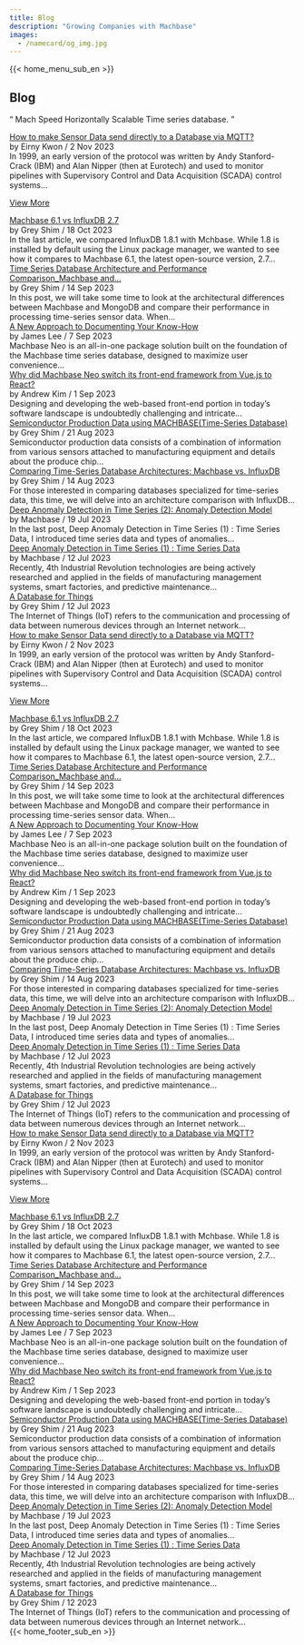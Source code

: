```yaml
---
title: Blog
description: "Growing Companies with Machbase"
images:
  - /namecard/og_img.jpg
---
```


<head>
  <link rel="stylesheet" type="text/css" href="../css/common.css" />
  <link rel="stylesheet" type="text/css" href="../css/style.css" />
</head>
<body>
  {{< home_menu_sub_en >}}
  <section class="pricing_section0 section0">
    <div>
      <h2 class="sub_page_title">Blog</h2>
      <p class="sub_page_titletext">
        “ Mach Speed Horizontally Scalable Time series database. ”
      </p>
    </div>
  </section>
  <div class="tech-inner">
    <section>
      <div class="blog-pc">
        <div class="blog-first-wraper">
          <div class="blog-text-wraper">
            <div class="tech-first-link-wrap">
              <a class="blog-link" href="/home/blog/blog10"
                >How to make Sensor Data send directly to a Database via MQTT?
              </a>
              <div class="blog-date">
                <div>
                  <span>by Eirny Kwon / 2 Nov 2023</span>
                </div>
              </div>
              <div class="blog-first-div">
                In 1999, an early version of the protocol was written by Andy
                Stanford-Crack (IBM) and Alan Nipper (then at Eurotech) and used
                to monitor pipelines with Supervisory Control and Data
                Acquisition (SCADA) control systems...
              </div>
              <div class="blog_usecase_more_box">
                <p class="blog_usecase_more_wrap">
                  <span>
                    <a class="blog_usecase_more" href="/home/blog/blog10"
                      >View More
                    </a>
                  </span>
                </p>
              </div>
            </div>
          </div>
          <div class="blog-first-img-wrap">
            <a href="/home/blog/blog10"
              ><img class="blog-img" src="../img/blog10-1.jpg" alt=""
            /></a>
          </div>
        </div>
        <div class="blog-wraper">
          <div class="tech-link-wrap">
            <div class="blog-img-wrap">
              <a href="/home/blog/blog9"
                ><img
                  class="blog-img blog-margin-bottom"
                  src="../img/blog9-1.webp"
                  alt=""
              /></a>
            </div>
            <a class="tech-link" href="/home/blog/blog9"
              >Machbase 6.1 vs InfluxDB 2.7</a
            >
            <div class="blog-date">
              <div>
                <span>by Grey Shim / 18 Oct 2023</span>
              </div>
            </div>
            <div class="tech-link-wrap-sub">
              In the last article, we compared InfluxDB 1.8.1 with Mchbase.
              While 1.8 is installed by default using the Linux package manager,
              we wanted to see how it compares to Machbase 6.1, the latest
              open-source version, 2.7...
            </div>
          </div>
          <div class="tech-link-wrap">
            <div class="blog-img-wrap">
              <a href="/home/blog/blog8"
                ><img
                  class="blog-img blog-margin-bottom"
                  src="../img/blog8-1.webp"
                  alt=""
              /></a>
            </div>
            <a class="tech-link" href="/home/blog/blog8"
              >Time Series Database Architecture and Performance
              Comparison_Machbase and...</a
            >
            <div class="blog-date">
              <div>
                <span>by Grey Shim / 14 Sep 2023</span>
              </div>
            </div>
            <div class="tech-link-wrap-sub">
              In this post, we will take some time to look at the architectural
              differences between Machbase and MongoDB and compare their
              performance in processing time-series sensor data. When...
            </div>
          </div>
          <div class="tech-link-wrap">
            <div class="blog-img-wrap">
              <a href="/home/blog/blog1"
                ><img
                  class="blog-img blog-margin-bottom"
                  src="../img/neo-worksheet-1.png"
                  alt=""
              /></a>
            </div>
            <a class="tech-link" href="/home/blog/blog1"
              >A New Approach to Documenting Your Know-How</a
            >
            <div class="blog-date">
              <div>
                <span>by James Lee / 7 Sep 2023</span>
              </div>
            </div>
            <div class="tech-link-wrap-sub">
              Machbase Neo is an all-in-one package solution built on the
              foundation of the Machbase time series database, designed to
              maximize user convenience...
            </div>
          </div>
        </div>
        <div class="blog-wraper">
          <div class="tech-link-wrap">
            <div class="blog-img-wrap">
              <a href="/home/blog/blog2"
                ><img
                  class="blog-img blog-margin-bottom"
                  src="../img/neo-first-02.png"
                  alt=""
              /></a>
            </div>
            <a class="tech-link" href="/home/blog/blog2"
              >Why did Machbase Neo switch its front-end framework from Vue.js
              to React?</a
            >
            <div class="blog-date">
              <div>
                <span>by Andrew Kim / 1 Sep 2023</span>
              </div>
            </div>
            <div class="tech-link-wrap-sub">
              Designing and developing the web-based front-end portion in
              today’s software landscape is undoubtedly challenging and
              intricate...
            </div>
          </div>
          <div class="tech-link-wrap">
            <div class="blog-img-wrap">
              <a href="/home/blog/blog3"
                ><img
                  class="blog-img blog-margin-bottom"
                  src="../img/manage_1.jpg"
                  alt=""
              /></a>
            </div>
            <a class="tech-link" href="/home/blog/blog3"
              >Semiconductor Production Data using MACHBASE(Time-Series
              Database)</a
            >
            <div class="blog-date">
              <div>
                <span>by Grey Shim / 21 Aug 2023</span>
              </div>
            </div>
            <div class="tech-link-wrap-sub">
              Semiconductor production data consists of a combination of
              information from various sensors attached to manufacturing
              equipment and details about the produce chip...
            </div>
          </div>
          <div class="tech-link-wrap">
            <div class="blog-img-wrap">
              <a href="/home/blog/blog4"
                ><img
                  class="blog-img blog-margin-bottom"
                  src="../img/compare.png"
                  alt=""
              /></a>
            </div>
            <a class="tech-link" href="/home/blog/blog4"
              >Comparing Time-Series Database Architectures: Machbase vs.
              InfluxDB</a
            >
            <div class="blog-date">
              <div>
                <span>by Grey Shim / 14 Aug 2023</span>
              </div>
            </div>
            <div class="tech-link-wrap-sub">
              For those interested in comparing databases specialized for
              time-series data, this time, we will delve into an architecture
              comparison with InfluxDB...
            </div>
          </div>
        </div>
        <div class="blog-wraper">
          <div class="tech-link-wrap">
            <div class="blog-img-wrap">
              <a href="/home/blog/blog5"
                ><img
                  class="blog-img blog-margin-bottom"
                  src="../img/anomaly_1.png"
                  alt=""
              /></a>
            </div>
            <a class="tech-link" href="/home/blog/blog5"
              >Deep Anomaly Detection in Time Series (2): Anomaly Detection
              Model</a
            >
            <div class="blog-date">
              <div>
                <span>by Machbase / 19 Jul 2023</span>
              </div>
            </div>
            <div class="tech-link-wrap-sub">
              In the last post, Deep Anomaly Detection in Time Series (1) : Time
              Series Data, I introduced time series data and types of
              anomalies...
            </div>
          </div>
          <div class="tech-link-wrap">
            <div class="blog-img-wrap">
              <a href="/home/blog/blog6"
                ><img
                  class="blog-img blog-margin-bottom"
                  src="../img/anomaly-1.png"
                  alt=""
              /></a>
            </div>
            <a class="tech-link" href="/home/blog/blog6"
              >Deep Anomaly Detection in Time Series (1) : Time Series Data</a
            >
            <div class="blog-date">
              <div>
                <span>by Machbase / 12 Jul 2023</span>
              </div>
            </div>
            <div class="tech-link-wrap-sub">
              Recently, 4th Industrial Revolution technologies are being
              actively researched and applied in the fields of manufacturing
              management systems, smart factories, and predictive maintenance...
            </div>
          </div>
          <div class="tech-link-wrap">
            <div class="blog-img-wrap">
              <a href="/home/blog/blog7"
                ><img
                  class="blog-img blog-margin-bottom"
                  src="../img/database-1.jpg"
                  alt=""
              /></a>
            </div>
            <a class="tech-link" href="/home/blog/blog7"
              >A Database for Things</a
            >
            <div class="blog-date">
              <div>
                <span>by Grey Shim / 12 Jul 2023</span>
              </div>
            </div>
            <div class="tech-link-wrap-sub">
              The Internet of Things (IoT) refers to the communication and
              processing of data between numerous devices through an Internet
              network...
            </div>
          </div>
        </div>
      </div>
      <div class="blog-tablet">
        <div class="blog-first-wraper">
          <div class="blog-text-wraper">
            <div class="tech-first-link-wrap">
              <a class="blog-link" href="/home/blog/blog10">
                How to make Sensor Data send directly to a Database via MQTT?</a
              >
              <div class="blog-date">
                <div>
                  <span>by Eirny Kwon / 2 Nov 2023</span>
                </div>
              </div>
              <div class="blog-first-div">
                In 1999, an early version of the protocol was written by Andy
                Stanford-Crack (IBM) and Alan Nipper (then at Eurotech) and used
                to monitor pipelines with Supervisory Control and Data
                Acquisition (SCADA) control systems...
              </div>
              <div class="blog_usecase_more_box">
                <p class="blog_usecase_more_wrap">
                  <span>
                    <a class="blog_usecase_more" href="/home/blog/blog10"
                      >View More
                    </a>
                  </span>
                </p>
              </div>
            </div>
          </div>
          <div class="blog-first-img-wrap">
            <a href="/home/blog/blog10"
              ><img class="blog-img" src="../img/blog10-1.jpg" alt=""
            /></a>
          </div>
        </div>
        <div class="blog-wraper">
          <div class="tech-link-wrap">
            <div class="blog-img-wrap">
              <a href="/home/blog/blog9"
                ><img
                  class="blog-img blog-margin-bottom"
                  src="../img/blog9-1.webp"
                  alt=""
              /></a>
            </div>
            <a class="tech-link" href="/home/blog/blog9"
              >Machbase 6.1 vs InfluxDB 2.7</a
            >
            <div class="blog-date">
              <div>
                <span>by Grey Shim / 18 Oct 2023</span>
              </div>
            </div>
            <div class="tech-link-wrap-sub">
              In the last article, we compared InfluxDB 1.8.1 with Mchbase.
              While 1.8 is installed by default using the Linux package manager,
              we wanted to see how it compares to Machbase 6.1, the latest
              open-source version, 2.7...
            </div>
          </div>
          <div class="tech-link-wrap">
            <div class="blog-img-wrap">
              <a href="/home/blog/blog8"
                ><img
                  class="blog-img blog-margin-bottom"
                  src="../img/blog8-1.webp"
                  alt=""
              /></a>
            </div>
            <a class="tech-link" href="/home/blog/blog8"
              >Time Series Database Architecture and Performance
              Comparison_Machbase and...</a
            >
            <div class="blog-date">
              <div>
                <span>by Grey Shim / 14 Sep 2023</span>
              </div>
            </div>
            <div class="tech-link-wrap-sub">
              In this post, we will take some time to look at the architectural
              differences between Machbase and MongoDB and compare their
              performance in processing time-series sensor data. When...
            </div>
          </div>
        </div>
        <div class="blog-wraper">
          <div class="tech-link-wrap">
            <div class="blog-img-wrap">
              <a href="/home/blog/blog1"
                ><img
                  class="blog-img blog-margin-bottom"
                  src="../img/neo-worksheet-1.png"
                  alt=""
              /></a>
            </div>
            <a class="tech-link" href="/home/blog/blog1"
              >A New Approach to Documenting Your Know-How</a
            >
            <div class="blog-date">
              <div>
                <span>by James Lee / 7 Sep 2023</span>
              </div>
            </div>
            <div class="tech-link-wrap-sub">
              Machbase Neo is an all-in-one package solution built on the
              foundation of the Machbase time series database, designed to
              maximize user convenience...
            </div>
          </div>
          <div class="tech-link-wrap">
            <div class="blog-img-wrap">
              <a href="/home/blog/blog2"
                ><img
                  class="blog-img blog-margin-bottom"
                  src="../img/neo-first-02.png"
                  alt=""
              /></a>
            </div>
            <a class="tech-link" href="/home/blog/blog2"
              >Why did Machbase Neo switch its front-end framework from Vue.js
              to React?</a
            >
            <div class="blog-date">
              <div>
                <span>by Andrew Kim / 1 Sep 2023</span>
              </div>
            </div>
            <div class="tech-link-wrap-sub">
              Designing and developing the web-based front-end portion in
              today’s software landscape is undoubtedly challenging and
              intricate...
            </div>
          </div>
        </div>
        <div class="blog-wraper">
          <div class="tech-link-wrap">
            <div class="blog-img-wrap">
              <a href="/home/blog/blog3"
                ><img
                  class="blog-img blog-margin-bottom"
                  src="../img/manage_1.jpg"
                  alt=""
              /></a>
            </div>
            <a class="tech-link" href="/home/blog/blog3"
              >Semiconductor Production Data using MACHBASE(Time-Series
              Database)</a
            >
            <div class="blog-date">
              <div>
                <span>by Grey Shim / 21 Aug 2023</span>
              </div>
            </div>
            <div class="tech-link-wrap-sub">
              Semiconductor production data consists of a combination of
              information from various sensors attached to manufacturing
              equipment and details about the produce chip...
            </div>
          </div>
          <div class="tech-link-wrap">
            <div class="blog-img-wrap">
              <a href="/home/blog/blog4"
                ><img
                  class="blog-img blog-margin-bottom"
                  src="../img/compare.png"
                  alt=""
              /></a>
            </div>
            <a class="tech-link" href="/home/blog/blog4"
              >Comparing Time-Series Database Architectures: Machbase vs.
              InfluxDB</a
            >
            <div class="blog-date">
              <div>
                <span>by Grey Shim / 14 Aug 2023</span>
              </div>
            </div>
            <div class="tech-link-wrap-sub">
              For those interested in comparing databases specialized for
              time-series data, this time, we will delve into an architecture
              comparison with InfluxDB...
            </div>
          </div>
        </div>
        <div class="blog-wraper">
          <div class="tech-link-wrap">
            <div class="blog-img-wrap">
              <a href="/home/blog/blog5"
                ><img
                  class="blog-img blog-margin-bottom"
                  src="../img/anomaly_1.png"
                  alt=""
              /></a>
            </div>
            <a class="tech-link" href="/home/blog/blog5"
              >Deep Anomaly Detection in Time Series (2): Anomaly Detection
              Model</a
            >
            <div class="blog-date">
              <div>
                <span>by Machbase / 19 Jul 2023</span>
              </div>
            </div>
            <div class="tech-link-wrap-sub">
              In the last post, Deep Anomaly Detection in Time Series (1) : Time
              Series Data, I introduced time series data and types of
              anomalies...
            </div>
          </div>
          <div class="tech-link-wrap">
            <div class="blog-img-wrap">
              <a href="/home/blog/blog6"
                ><img
                  class="blog-img blog-margin-bottom"
                  src="../img/anomaly-1.png"
                  alt=""
              /></a>
            </div>
            <a class="tech-link" href="/home/blog/blog6"
              >Deep Anomaly Detection in Time Series (1) : Time Series Data</a
            >
            <div class="blog-date">
              <div>
                <span>by Machbase / 12 Jul 2023</span>
              </div>
            </div>
            <div class="tech-link-wrap-sub">
              Recently, 4th Industrial Revolution technologies are being
              actively researched and applied in the fields of manufacturing
              management systems, smart factories, and predictive maintenance...
            </div>
          </div>
        </div>
        <div class="blog-wraper">
          <div class="tech-link-wrap">
            <div class="blog-img-wrap">
              <a href="/home/blog/blog7"
                ><img
                  class="blog-img blog-margin-bottom"
                  src="../img/database-1.jpg"
                  alt=""
              /></a>
            </div>
            <a class="tech-link" href="/home/blog/blog7"
              >A Database for Things</a
            >
            <div class="blog-date">
              <div>
                <span>by Grey Shim / 12 Jul 2023</span>
              </div>
            </div>
            <div class="tech-link-wrap-sub">
              The Internet of Things (IoT) refers to the communication and
              processing of data between numerous devices through an Internet
              network...
            </div>
          </div>
        </div>
      </div>
      <div class="blog-mobile">
        <div class="blog-first-wraper">
          <div class="blog-first-img-wrap">
            <a href="/home/blog/blog10"
              ><img class="blog-img" src="../img/blog10-1.jpg" alt=""
            /></a>
          </div>
          <div class="blog-text-wraper">
            <div class="tech-first-link-wrap">
              <a class="blog-link" href="/home/blog/blog10">
                How to make Sensor Data send directly to a Database via MQTT?</a
              >
              <div class="blog-date">
                <div>
                  <span>by Eirny Kwon / 2 Nov 2023</span>
                </div>
              </div>
              <div class="blog-first-div">
                In 1999, an early version of the protocol was written by Andy
                Stanford-Crack (IBM) and Alan Nipper (then at Eurotech) and used
                to monitor pipelines with Supervisory Control and Data
                Acquisition (SCADA) control systems...
              </div>
              <div class="blog_usecase_more_box">
                <p class="blog_usecase_more_wrap">
                  <span>
                    <a class="blog_usecase_more" href="/home/blog/blog10"
                      >View More <ArrowSvg
                    /></a>
                  </span>
                </p>
              </div>
            </div>
          </div>
        </div>
        <div class="blog-wraper">
          <div class="tech-link-wrap">
            <div class="blog-img-wrap">
              <a href="/home/blog/blog9"
                ><img
                  class="blog-img blog-margin-bottom"
                  src="../img/blog9-1.webp"
                  alt=""
              /></a>
            </div>
            <a class="tech-link" href="/home/blog/blog9"
              >Machbase 6.1 vs InfluxDB 2.7</a
            >
            <div class="blog-date">
              <div>
                <span>by Grey Shim / 18 Oct 2023</span>
              </div>
            </div>
            <div class="tech-link-wrap-sub">
              In the last article, we compared InfluxDB 1.8.1 with Mchbase.
              While 1.8 is installed by default using the Linux package manager,
              we wanted to see how it compares to Machbase 6.1, the latest
              open-source version, 2.7...
            </div>
          </div>
        </div>
        <div class="blog-wraper">
          <div class="tech-link-wrap">
            <div class="blog-img-wrap">
              <a href="/home/blog/blog8"
                ><img
                  class="blog-img blog-margin-bottom"
                  src="../img/blog8-1.webp"
                  alt=""
              /></a>
            </div>
            <a class="tech-link" href="/home/blog/blog8"
              >Time Series Database Architecture and Performance
              Comparison_Machbase and...</a
            >
            <div class="blog-date">
              <div>
                <span>by Grey Shim / 14 Sep 2023</span>
              </div>
            </div>
            <div class="tech-link-wrap-sub">
              In this post, we will take some time to look at the architectural
              differences between Machbase and MongoDB and compare their
              performance in processing time-series sensor data. When...
            </div>
          </div>
        </div>
        <div class="blog-wraper">
          <div class="tech-link-wrap">
            <div class="blog-img-wrap">
              <a href="/home/blog/blog1"
                ><img
                  class="blog-img blog-margin-bottom"
                  src="../img/neo-worksheet-1.png"
                  alt=""
              /></a>
            </div>
            <a class="tech-link" href="/home/blog/blog2"
              >A New Approach to Documenting Your Know-How</a
            >
            <div class="blog-date">
              <div>
                <span>by James Lee / 7 Sep 2023</span>
              </div>
            </div>
            <div class="tech-link-wrap-sub">
              Machbase Neo is an all-in-one package solution built on the
              foundation of the Machbase time series database, designed to
              maximize user convenience...
            </div>
          </div>
        </div>
        <div class="blog-wraper">
          <div class="tech-link-wrap">
            <div class="blog-img-wrap">
              <a href="/home/blog/blog2"
                ><img
                  class="blog-img blog-margin-bottom"
                  src="../img/neo-first-02.png"
                  alt=""
              /></a>
            </div>
            <a class="tech-link" href="/home/blog/blog2"
              >Why did Machbase Neo switch its front-end framework from Vue.js
              to React?</a
            >
            <div class="blog-date">
              <div>
                <span>by Andrew Kim / 1 Sep 2023</span>
              </div>
            </div>
            <div class="tech-link-wrap-sub">
              Designing and developing the web-based front-end portion in
              today’s software landscape is undoubtedly challenging and
              intricate...
            </div>
          </div>
        </div>
        <div class="blog-wraper">
          <div class="tech-link-wrap">
            <div class="blog-img-wrap">
              <a href="/home/blog/blog3"
                ><img
                  class="blog-img blog-margin-bottom"
                  src="../img/manage_1.jpg"
                  alt=""
              /></a>
            </div>
            <a class="tech-link" href="/home/blog/blog3"
              >Semiconductor Production Data using MACHBASE(Time-Series
              Database)</a
            >
            <div class="blog-date">
              <div>
                <span>by Grey Shim / 21 Aug 2023</span>
              </div>
            </div>
            <div class="tech-link-wrap-sub">
              Semiconductor production data consists of a combination of
              information from various sensors attached to manufacturing
              equipment and details about the produce chip...
            </div>
          </div>
        </div>
        <div class="blog-wraper">
          <div class="tech-link-wrap">
            <div class="blog-img-wrap">
              <a href="/home/blog/blog4"
                ><img
                  class="blog-img blog-margin-bottom"
                  src="../img/compare.png"
                  alt=""
              /></a>
            </div>
            <a class="tech-link" href="/home/blog/blog4"
              >Comparing Time-Series Database Architectures: Machbase vs.
              InfluxDB</a
            >
            <div class="blog-date">
              <div>
                <span>by Grey Shim / 14 Aug 2023</span>
              </div>
            </div>
            <div class="tech-link-wrap-sub">
              For those interested in comparing databases specialized for
              time-series data, this time, we will delve into an architecture
              comparison with InfluxDB...
            </div>
          </div>
        </div>
        <div class="blog-wraper">
          <div class="tech-link-wrap">
            <div class="blog-img-wrap">
              <a href="/home/blog/blog5"
                ><img
                  class="blog-img blog-margin-bottom"
                  src="../img/anomaly_1.png"
                  alt=""
              /></a>
            </div>
            <a class="tech-link" href="/home/blog/blog5"
              >Deep Anomaly Detection in Time Series (2): Anomaly Detection
              Model</a
            >
            <div class="blog-date">
              <div>
                <span>by Machbase / 19 Jul 2023</span>
              </div>
            </div>
            <div class="tech-link-wrap-sub">
              In the last post, Deep Anomaly Detection in Time Series (1) : Time
              Series Data, I introduced time series data and types of
              anomalies...
            </div>
          </div>
        </div>
        <div class="blog-wraper">
          <div class="tech-link-wrap">
            <div class="blog-img-wrap">
              <a href="/home/blog/blog6"
                ><img
                  class="blog-img blog-margin-bottom"
                  src="../img/anomaly-1.png"
                  alt=""
              /></a>
            </div>
            <a class="tech-link" href="/home/blog/blog6"
              >Deep Anomaly Detection in Time Series (1) : Time Series Data</a
            >
            <div class="blog-date">
              <div>
                <span>by Machbase / 12 Jul 2023</span>
              </div>
            </div>
            <div class="tech-link-wrap-sub">
              Recently, 4th Industrial Revolution technologies are being
              actively researched and applied in the fields of manufacturing
              management systems, smart factories, and predictive maintenance...
            </div>
          </div>
        </div>
        <div class="blog-wraper">
          <div class="tech-link-wrap">
            <div class="blog-img-wrap">
              <a href="/home/blog/blog7"
                ><img
                  class="blog-img blog-margin-bottom"
                  src="../img/database-1.jpg"
                  alt=""
              /></a>
            </div>
            <a class="tech-link" href="/home/blog/blog7"
              >A Database for Things</a
            >
            <div class="blog-date">
              <div>
                <span>by Grey Shim / 12 2023</span>
              </div>
            </div>
            <div class="tech-link-wrap-sub">
              The Internet of Things (IoT) refers to the communication and
              processing of data between numerous devices through an Internet
              network...
            </div>
          </div>
        </div>
      </div>
    </section>
  </div>
</body>
{{< home_footer_sub_en >}}
